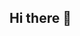 ## Hi there 👋

<!--
**mitchster21/mitchster21** is a ✨ _special_ ✨ repository because its `README.md` (this file) appears on your GitHub profile.

Here are some ideas to get you started:

- 🔭 I’m currently working on SQL project
- 🌱 I’m currently learning SQL
- 🤔 I’m looking for help with finding an internship
- 📫 How to reach me: mheat21@byu.edu
- ⚡ Fun fact: I love to ski
-->
